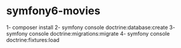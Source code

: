 # symfony6-movies

1- composer install
2- symfony console doctrine:database:create
3- symfony console doctrine:migrations:migrate
4- symfony console doctrine:fixtures:load
